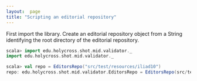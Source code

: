 ```yaml
---
layout:  page
title: "Scripting an editorial repository"
---
```




First import the library.  Create an editorial repository object from  a String identifying the root directory of the editorial repository.


```scala
scala> import edu.holycross.shot.mid.validator._
import edu.holycross.shot.mid.validator._

scala> val repo = EditorsRepo("src/test/resources/iliad10")
repo: edu.holycross.shot.mid.validator.EditorsRepo = EditorsRepo(src/test/resources/iliad10)
```
